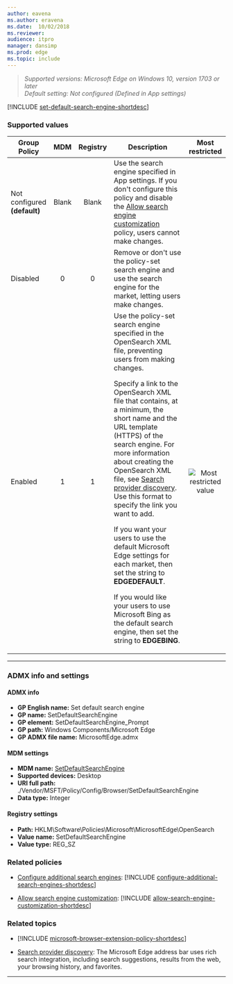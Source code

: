 ```yaml
---
author: eavena
ms.author: eravena
ms.date:  10/02/2018
ms.reviewer: 
audience: itpromanager: dansimp
ms.prod: edge
ms.topic: include
---
```


<!-- ## Set default search engine -->
>*Supported versions: Microsoft Edge on Windows 10, version 1703 or later*<br>
>*Default setting:  Not configured (Defined in App settings)*

[!INCLUDE [set-default-search-engine-shortdesc](../shortdesc/set-default-search-engine-shortdesc.md)]

### Supported values

|          Group Policy           |  MDM  | Registry |                                                                                                                                                                                                                                                                                                                                                                           Description                                                                                                                                                                                                                                                                                                                                                                           |                 Most restricted                  |
|---------------------------------|:-----:|:--------:|-----------------------------------------------------------------------------------------------------------------------------------------------------------------------------------------------------------------------------------------------------------------------------------------------------------------------------------------------------------------------------------------------------------------------------------------------------------------------------------------------------------------------------------------------------------------------------------------------------------------------------------------------------------------------------------------------------------------------------------------------------------------|:------------------------------------------------:|
| Not configured<br>**(default)** | Blank |  Blank   |                                                                                                                                                                                                                                                Use the search engine specified in App settings. If you don't configure this policy and disable the [Allow search engine customization](../group-policies/search-engine-customization-gp.md#allow-search-engine-customization) policy, users cannot make changes.                                                                                                                                                                                                                                                |                                                  |
|            Disabled             |   0   |    0     |                                                                                                                                                                                                                                                                                                                     Remove or don't use the policy-set search engine and use the search engine for the market, letting users make changes.                                                                                                                                                                                                                                                                                                                      |                                                  |
|             Enabled             |   1   |    1     | Use the policy-set search engine specified in the OpenSearch XML file, preventing users from making changes.<p><p>Specify a link to the OpenSearch XML file that contains, at a minimum, the short name and the URL template (HTTPS) of the search engine. For more information about creating the OpenSearch XML file, see [Search provider discovery](/microsoft-edge/dev-guide/browser/search-provider-discovery). Use this format to specify the link you want to add.<p><p>If you want your users to use the default Microsoft Edge settings for each market, then set the string to **EDGEDEFAULT**.<p><p>If you would like your users to use Microsoft Bing as the default search engine, then set the string to **EDGEBING**. | ![Most restricted value](../images/check-gn.png) |

---



### ADMX info and settings
#### ADMX info
- **GP English name:** Set default search engine 
- **GP name:** SetDefaultSearchEngine
- **GP element:** SetDefaultSearchEngine_Prompt 
- **GP path:** Windows Components/Microsoft Edge
- **GP ADMX file name:** MicrosoftEdge.admx

#### MDM settings
- **MDM name:** [SetDefaultSearchEngine](/windows/client-management/mdm/policy-csp-browser#browser-setdefaultsearchengine)
- **Supported devices:** Desktop
- **URI full path:** ./Vendor/MSFT/Policy/Config/Browser/SetDefaultSearchEngine 
- **Data type:** Integer

#### Registry settings
- **Path:** HKLM\\Software\\Policies\\Microsoft\\MicrosoftEdge\\OpenSearch
- **Value name:** SetDefaultSearchEngine
- **Value type:** REG_SZ

### Related policies

- [Configure additional search engines](../available-policies.md#configure-additional-search-engines): [!INCLUDE [configure-additional-search-engines-shortdesc](../shortdesc/configure-additional-search-engines-shortdesc.md)]

- [Allow search engine customization](../available-policies.md#allow-search-engine-customization): [!INCLUDE [allow-search-engine-customization-shortdesc](../shortdesc/allow-search-engine-customization-shortdesc.md)]

### Related topics

- [!INCLUDE [microsoft-browser-extension-policy-shortdesc](../shortdesc/microsoft-browser-extension-policy-shortdesc.md)]

- [Search provider discovery](/microsoft-edge/dev-guide/browser/search-provider-discovery): The Microsoft Edge address bar uses rich search integration, including search suggestions, results from the web, your browsing history, and favorites.

<hr>